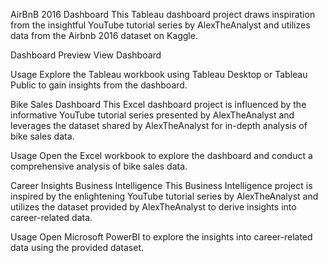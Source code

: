 AirBnB 2016 Dashboard
This Tableau dashboard project draws inspiration from the insightful YouTube tutorial series by AlexTheAnalyst and utilizes data from the Airbnb 2016 dataset on Kaggle.

Dashboard Preview
View Dashboard

Usage
Explore the Tableau workbook using Tableau Desktop or Tableau Public to gain insights from the dashboard.

Bike Sales Dashboard
This Excel dashboard project is influenced by the informative YouTube tutorial series presented by AlexTheAnalyst and leverages the dataset shared by AlexTheAnalyst for in-depth analysis of bike sales data.

Usage
Open the Excel workbook to explore the dashboard and conduct a comprehensive analysis of bike sales data.

Career Insights Business Intelligence
This Business Intelligence project is inspired by the enlightening YouTube tutorial series by AlexTheAnalyst and utilizes the dataset provided by AlexTheAnalyst to derive insights into career-related data.

Usage
Open Microsoft PowerBI to explore the insights into career-related data using the provided dataset.
